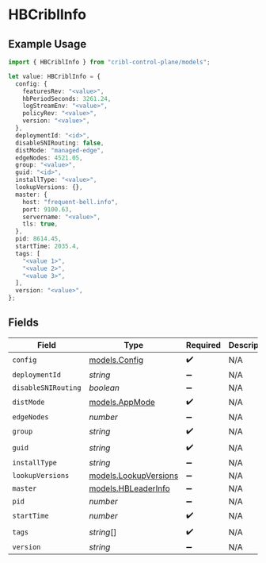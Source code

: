# HBCriblInfo

## Example Usage

```typescript
import { HBCriblInfo } from "cribl-control-plane/models";

let value: HBCriblInfo = {
  config: {
    featuresRev: "<value>",
    hbPeriodSeconds: 3261.24,
    logStreamEnv: "<value>",
    policyRev: "<value>",
    version: "<value>",
  },
  deploymentId: "<id>",
  disableSNIRouting: false,
  distMode: "managed-edge",
  edgeNodes: 4521.05,
  group: "<value>",
  guid: "<id>",
  installType: "<value>",
  lookupVersions: {},
  master: {
    host: "frequent-bell.info",
    port: 9100.63,
    servername: "<value>",
    tls: true,
  },
  pid: 8614.45,
  startTime: 2035.4,
  tags: [
    "<value 1>",
    "<value 2>",
    "<value 3>",
  ],
  version: "<value>",
};
```

## Fields

| Field                                                | Type                                                 | Required                                             | Description                                          |
| ---------------------------------------------------- | ---------------------------------------------------- | ---------------------------------------------------- | ---------------------------------------------------- |
| `config`                                             | [models.Config](../models/config.md)                 | :heavy_check_mark:                                   | N/A                                                  |
| `deploymentId`                                       | *string*                                             | :heavy_minus_sign:                                   | N/A                                                  |
| `disableSNIRouting`                                  | *boolean*                                            | :heavy_minus_sign:                                   | N/A                                                  |
| `distMode`                                           | [models.AppMode](../models/appmode.md)               | :heavy_check_mark:                                   | N/A                                                  |
| `edgeNodes`                                          | *number*                                             | :heavy_minus_sign:                                   | N/A                                                  |
| `group`                                              | *string*                                             | :heavy_check_mark:                                   | N/A                                                  |
| `guid`                                               | *string*                                             | :heavy_check_mark:                                   | N/A                                                  |
| `installType`                                        | *string*                                             | :heavy_minus_sign:                                   | N/A                                                  |
| `lookupVersions`                                     | [models.LookupVersions](../models/lookupversions.md) | :heavy_minus_sign:                                   | N/A                                                  |
| `master`                                             | [models.HBLeaderInfo](../models/hbleaderinfo.md)     | :heavy_minus_sign:                                   | N/A                                                  |
| `pid`                                                | *number*                                             | :heavy_minus_sign:                                   | N/A                                                  |
| `startTime`                                          | *number*                                             | :heavy_check_mark:                                   | N/A                                                  |
| `tags`                                               | *string*[]                                           | :heavy_check_mark:                                   | N/A                                                  |
| `version`                                            | *string*                                             | :heavy_minus_sign:                                   | N/A                                                  |